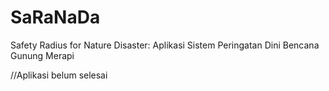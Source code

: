 # SaRaNaDa
Safety Radius for Nature Disaster: Aplikasi Sistem Peringatan Dini Bencana Gunung Merapi


//Aplikasi belum selesai
